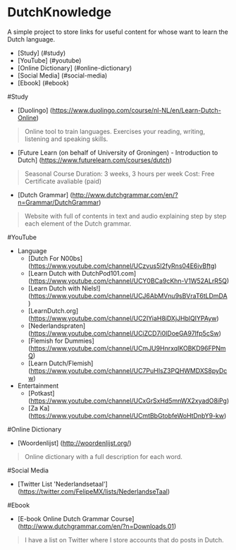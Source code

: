 # DutchKnowledge

A simple project to store links for useful content for whose want to learn the Dutch language.

<!-- toc -->
* [Study] (#study)
* [YouTube] (#youtube)
* [Online Dictionary] (#online-dictionary)
* [Social Media] (#social-media)
* [Ebook] (#ebook)
<!-- toc stop -->

#Study
* [Duolingo] (https://www.duolingo.com/course/nl-NL/en/Learn-Dutch-Online)
> Online tool to train languages. Exercises your reading, writing, listening and speaking skills.

* [Future Learn (on behalf of University of Groningen) - Introduction to Dutch] (https://www.futurelearn.com/courses/dutch)
> Seasonal Course
> Duration: 3 weeks, 3 hours per week
> Cost: Free
> Certificate avaliable (paid)

* [Dutch Grammar] (http://www.dutchgrammar.com/en/?n=Grammar/DutchGrammar)
> Website with full of contents in text and audio explaining step by step each element of the Dutch grammar.

#YouTube
* Language
  * [Dutch For N00bs] (https://www.youtube.com/channel/UCzvus5I2fyRns04E6ivBftg)
  * [Learn Dutch with DutchPod101.com] (https://www.youtube.com/channel/UCY0BCa9cKhn-V1W52ALrR5Q)
  * [Learn Dutch with Niels!] (https://www.youtube.com/channel/UCJ6AbMVnu9sBVraT6tLDmDA)
  * [LearnDutch.org] (https://www.youtube.com/channel/UC2IYiaH8iDXjJHblQIYPAyw)
  * [Nederlandspraten] (https://www.youtube.com/channel/UCiZCD7i0IDoeGA97Ifp5cSw)
  * [Flemish for Dummies] (https://www.youtube.com/channel/UCmJU9HnrxqIKOBKD96FPNmQ)
  * [Learn Dutch/Flemish] (https://www.youtube.com/channel/UC7PuHIsZ3PQHWMDXS8pyDcw)
* Entertainment
  * [Potkast] (https://www.youtube.com/channel/UCxGrSxHd5mnWX2xyadO8iPg)
  * [Za Ka] (https://www.youtube.com/channel/UCmtBbGtobfeWoHtDnbY9-kw)

#Online Dictionary
* [Woordenlijst] (http://woordenlijst.org/)

> Online dictionary with a full description for each word.

#Social Media
* [Twitter List 'Nederlandsetaal'] (https://twitter.com/FelipeMX/lists/NederlandseTaal)

#Ebook
* [E-book Online Dutch Grammar Course] (http://www.dutchgrammar.com/en/?n=Downloads.01)

> I have a list on Twitter where I store accounts that do posts in Dutch.
